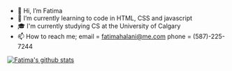 - 👋 Hi, I’m Fatima
- 🌱 I’m currently learning to code in HTML, CSS and javascript
- 🎓 I'm currently studying CS at the University of Calgary
- 📫 How to reach me; email = fatimahalani@me.com
                      phone = (587)-225-7244
                      

<!---
fatimaAhmed36/fatimaAhmed36 is a ✨ special ✨ repository because its `README.md` (this file) appears on your GitHub profile.
You can click the Preview link to take a look at your changes.
--->
[![Fatima's github stats](https://github-readme-stats.vercel.app/api?username=fatimaAhmed36)](https://github.com/fatimaAhmed36/github-readme-stats)
